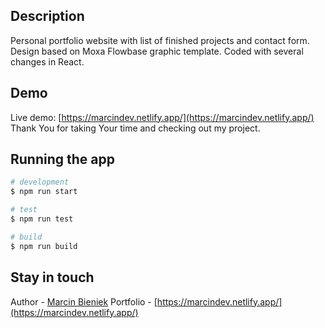 ## Description

Personal portfolio website with list of finished projects and contact form. Design based on Moxa Flowbase graphic template. Coded with several changes in React.

## Demo

Live demo: [https://marcindev.netlify.app/](https://marcindev.netlify.app/)
Thank You for taking Your time and checking out my project.

## Running the app

```bash
# development
$ npm run start

# test
$ npm run test

# build
$ npm run build
```

## Stay in touch

Author - [Marcin Bieniek](https://www.linkedin.com/in/marcin-bieniek-617565271/)
Portfolio - [https://marcindev.netlify.app/](https://marcindev.netlify.app/)
